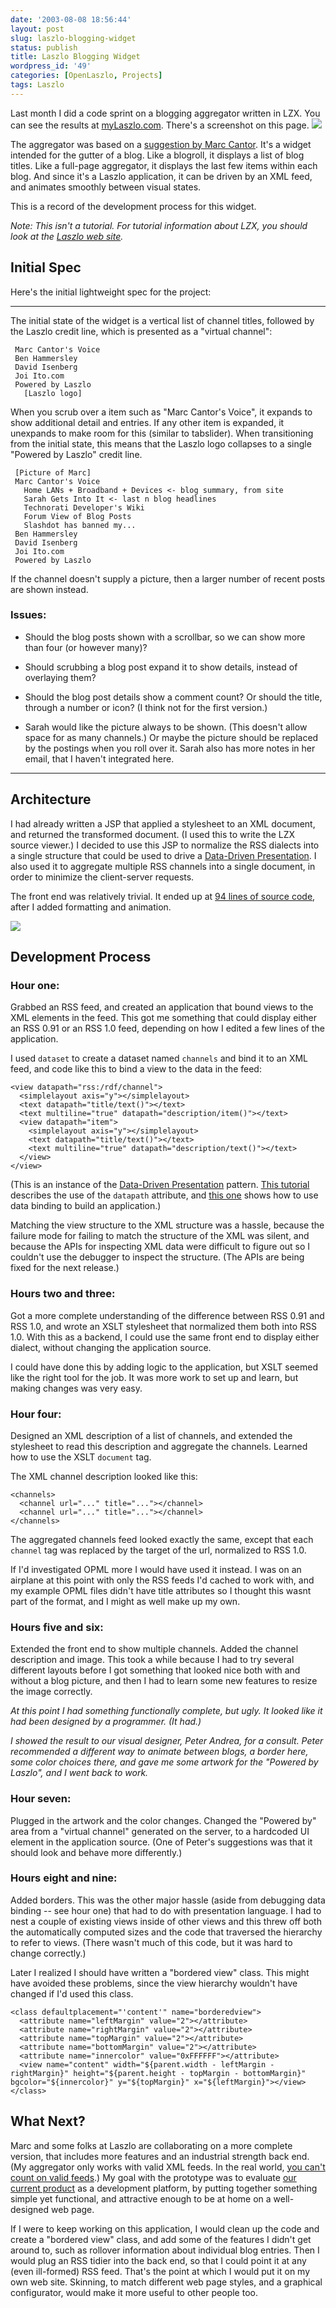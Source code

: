 ```yaml
---
date: '2003-08-08 18:56:44'
layout: post
slug: laszlo-blogging-widget
status: publish
title: Laszlo Blogging Widget
wordpress_id: '49'
categories: [OpenLaszlo, Projects]
tags: Laszlo
---
```


Last month I did a code sprint on a blogging aggregator written in LZX.  You can see the results at [myLaszlo.com](http://www.mylaszlo.com).  There's a screenshot on this page.  ![](http://mylaszlo.com/lps-v1/ows/lbw/lz_screenshot.jpg)

The aggregator was based on a [suggestion by Marc Cantor](http://blogs.it/0100198/2003/07/27.html).  It's a widget intended for the gutter of a blog.  Like a blogroll, it displays a list of blog titles.  Like a full-page aggregator, it displays the last few items within each blog.  And since it's a Laszlo application, it can be driven by an XML feed, and animates smoothly between visual states.

This is a record of the development process for this widget.

_Note: This isn't a tutorial.  For tutorial information about LZX, you should look at the [Laszlo web site](http://laszlosystems.com/developers/tutorials/)._

## Initial Spec

Here's the initial lightweight spec for the project:

---

The initial state of the widget is a vertical list of channel titles, followed by the Laszlo credit line, which is presented as a "virtual channel":

     Marc Cantor's Voice
     Ben Hammersley
     David Isenberg
     Joi Ito.com
     Powered by Laszlo
       [Laszlo logo]

When you scrub over a item such as "Marc Cantor's Voice", it expands to show additional detail and entries. If any other item is expanded, it unexpands to make room for this (similar to tabslider). When transitioning from the initial state, this means that the Laszlo logo collapses to a single "Powered by Laszlo" credit line.

     [Picture of Marc]
     Marc Cantor's Voice
       Home LANs + Broadband + Devices <- blog summary, from site
       Sarah Gets Into It <- last n blog headlines
       Technorati Developer's Wiki
       Forum View of Blog Posts
       Slashdot has banned my...
     Ben Hammersley
     David Isenberg
     Joi Ito.com
     Powered by Laszlo

If the channel doesn't supply a picture, then a larger number of recent posts are shown instead.

### Issues:

* Should the blog posts shown with a scrollbar, so we can show more than four (or however many)?

* Should scrubbing a blog post expand it to show details, instead of overlaying them?

* Should the blog post details show a comment count? Or should the title, through a number or icon? (I think not for the first version.)

* Sarah would like the picture always to be shown. (This doesn't allow space for as many channels.) Or maybe the picture should be replaced by the postings when you roll over it. Sarah also has more notes in her email, that I haven't integrated here.

---

## Architecture

I had already written a JSP that applied a stylesheet to an XML document, and returned the transformed document.  (I used this to write the [](archives/2003/06/prettyprinting_wth_xslt.html)LZX source viewer.)  I decided to use this JSP to normalize the RSS dialects into a single structure that could be used to drive a [Data-Driven Presentation](/archives/2003/08/rethinking_mvc.html).  I also used it to aggregate multiple RSS channels into a single document, in order to minimize the client-server requests.

The front end was relatively trivial.  It ended up at [94 lines of source code](http://mylaszlo.com/lps-v1/viewer/viewer.jsp?file=/ows/lbw/lbw.lzx), after I added formatting and animation.

![](images/2003/model-view-server-client.png)

## Development Process

### Hour one:

Grabbed an RSS feed, and created an application that bound views to the XML elements in the feed.  This got me something that could display either an RSS 0.91 or an RSS 1.0 feed, depending on how I edited a few lines of the application.

I used `dataset` to create a dataset named `channels` and bind it to an XML feed, and code like this to bind a view to the data in the feed:

    <view datapath="rss:/rdf/channel">
      <simplelayout axis="y"></simplelayout>
      <text datapath="title/text()"></text>
      <text multiline="true" datapath="description/item()"></text>
      <view datapath="item">
        <simplelayout axis="y"></simplelayout>
        <text datapath="title/text()"></text>
        <text multiline="true" datapath="description/text()"></text>
      </view>
    </view>

(This is an instance of the [Data-Driven Presentation](/archives/2003/08/rethinking_mvc.html) pattern.  [This tutorial](http://laszlosystems.com/developers/tutorials/data.php) describes the use of the `datapath` attribute, and [this one](http://laszlosystems.com/developers/tutorials/data_app_1.php) shows how to use data binding to build an application.)

Matching the view structure to the XML structure was a hassle, because the failure mode for failing to match the structure of the XML was silent, and because the APIs for inspecting XML data were difficult to figure out so I couldn't use the debugger to inspect the structure.  (The APIs are being fixed for the next release.)

### Hours two and three:

Got a more complete understanding of the difference between RSS 0.91 and RSS 1.0, and wrote an XSLT stylesheet that normalized them both into RSS 1.0.  With this as a backend, I could use the same front end to display either dialect, without changing the application source.

I could have done this by adding logic to the application, but XSLT seemed like the right tool for the job.  It was more work to set up and learn, but making changes was very easy.

### Hour four:

Designed an XML description of a list of channels, and extended the stylesheet to read this description and aggregate the channels.  Learned how to use the XSLT `document` tag.

The XML channel description looked like this:

    <channels>
      <channel url="..." title="..."></channel>
      <channel url="..." title="..."></channel>
    </channels>

The aggregated channels feed looked exactly the same, except that each `channel` tag was replaced by the target of the url, normalized to RSS 1.0.

If I'd investigated OPML more I would have used it instead.  I was on an airplane at this point with only the RSS feeds I'd cached to work with, and my example OPML files didn't have title attributes so I thought this wasnt part of the format, and I might as well make up my own.

### Hours five and six:
Extended the front end to show multiple channels.  Added the channel description and image.  This took a while because I had to try several different layouts before I got something that looked nice both with and without a blog picture, and then I had to learn some new features to resize the image correctly.

_At this point I had something functionally complete, but ugly.  It looked like it had been designed by a programmer.  (It had.)_

_I showed the result to our visual designer, Peter Andrea, for a consult.  Peter recommended a different way to animate between blogs, a border here, some color choices there, and gave me some artwork for the "Powered by Laszlo", and I went back to work._

### Hour seven:

Plugged in the artwork and the color changes.  Changed the "Powered by" area from a "virtual channel" generated on the server, to a hardcoded UI element in the application source.  (One of Peter's suggestions was that it should look and behave more differently.)

### Hours eight and nine:

Added borders.  This was the other major hassle (aside from debugging data binding -- see hour one) that had to do with presentation language.  I had to nest a couple of existing views inside of other views and this threw off both the automatically computed sizes and the code that traversed the hierarchy to refer to views.  (There wasn't much of this code, but it was hard to change correctly.)

Later I realized I should have written a "bordered view" class.  This might have avoided these problems, since the view hierarchy wouldn't have changed if I'd used this class.

    <class defaultplacement="'content'" name="borderedview">
      <attribute name="leftMargin" value="2"></attribute>
      <attribute name="rightMargin" value="2"></attribute>
      <attribute name="topMargin" value="2"></attribute>
      <attribute name="bottomMargin" value="2"></attribute>
      <attribute name="innercolor" value="0xFFFFFF"></attribute>
      <view name="content" width="${parent.width - leftMargin - rightMargin}" height="${parent.height - topMargin - bottomMargin}" bgcolor="${innercolor}" y="${topMargin}" x="${leftMargin}"></view>
    </class>

## What Next?

Marc and some folks at Laszlo are collaborating on a more complete version, that includes more features and an industrial strength back end.  (My aggregator only works with valid XML feeds.  In the real world, [you can't count on valid feeds](http://www.xml.com/pub/a/2003/01/22/dive-into-xml.html).)  My goal with the prototype was to evaluate [our current product](http://www.laszlosystems.com) as a development platform, by putting together something simple yet functional, and attractive enough to be at home on a well-designed web page.

If I were to keep working on this application, I would clean up the code and create a "bordered view" class, and add some of the features I didn't get around to, such as rollover information about individual blog entries.  Then I would plug an RSS tidier into the back end, so that I could point it at any (even ill-formed) RSS feed.  That's the point at which I would put it on my own web site.  Skinning, to match different web page styles, and a graphical configurator, would make it more useful to other people too.
